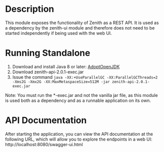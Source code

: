 # Description
This module exposes the functionality of Zenith as a REST API.  It is used as a dependency by the zenith-ui module and therefore does not need to be started independently if being used with the web UI.

# Running Standalone
1. Download and install Java 8 or later: [AdoptOpenJDK](https://adoptopenjdk.net/)
2. Download zenith-api-2.0.1-exec.jar
3. Issue the command `java -XX:+UseParallelGC -XX:ParallelGCThreads=2 -Xms2G -Xmx2G -XX:MaxMetaspaceSize=512M -jar zenith-api-2.0.1-exec.jar`

Note: You must run the *-exec.jar and not the vanilla jar file, as this module is used both as a dependency and as a runnable application on its own.

# API Documentation
After starting the application, you can view the API documentation at the following URL, which will allow you to explore the endpoints in a web UI:
http://localhost:8080/swagger-ui.html
